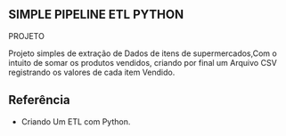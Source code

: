 ## SIMPLE PIPELINE ETL PYTHON

PROJETO

Projeto simples de extração de Dados de itens de supermercados,Com o intuito de somar os produtos vendidos, criando por final um Arquivo CSV registrando os valores de cada item Vendido.


## Referência
- Criando Um ETL com Python.
